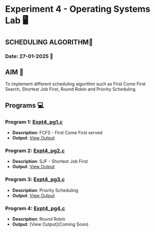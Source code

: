 # Experiment 4 - Operating Systems Lab 🖥️
## SCHEDULING ALGORITHM🐧
### Date: 27-01-2025 📅

## AIM 🎯
To implement different scheduling algorithm such as First Come First Search, Shortest Job First, Round Robin and Priority Scheduling.

## Programs 💻

### Program 1: [Expt4_pg1.c](https://github.com/iamkarthik2004/S4-OS-LAB-KTU-2025/blob/main/Expt4%20(27-01-2025)/Expt4_pg1.c)
- **Description**: FCFS - First Come First served
- **Output**: [View Output](https://github.com/iamkarthik2004/S4-OS-LAB-KTU-2025/blob/main/Expt4%20(27-01-2025)/Expt4_pg1.png)

### Program 2: [Expt4_pg2.c](https://github.com/iamkarthik2004/S4-OS-LAB-KTU-2025/blob/main/Expt4%20(27-01-2025)/Expt4_pg2.c)
- **Description**: SJF - Shortest Job First
-  **Output**: [View Output](https://github.com/iamkarthik2004/S4-OS-LAB-KTU-2025/blob/main/Expt4%20(27-01-2025)/Expt4_pg2.png)

### Program 3: [Expt4_pg3.c](https://github.com/iamkarthik2004/S4-OS-LAB-KTU-2025/blob/main/Expt4%20(27-01-2025)/Expt4_pg3.c)
- **Description**: Priority Scheduling
- **Output**: [View Output](https://github.com/iamkarthik2004/S4-OS-LAB-KTU-2025/blob/main/Expt4%20(27-01-2025)/Expt4_pg3.png)

### Program 4: [Expt4_pg4.c](https://github.com/iamkarthik2004/S4-OS-LAB-KTU-2025/blob/main/Expt4%20(27-01-2025)/Expt4_pg4.c)
- **Description**: Round Robin
- **Output**: [View Output](Coming Soon)
